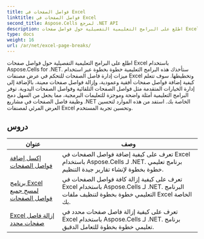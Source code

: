 ```yaml
---
title: فواصل الصفحات في Excel
linktitle: فواصل الصفحات في Excel
second_title: Aspose.Cells لمرجع .NET API
description: اطلع على البرامج التعليمية التفصيلية حول فواصل صفحات Excel باستخدام Aspose.Cells for .NET. قم بتحسين تخطيط مصنفات Excel الخاصة بك بسهولة.
type: docs
weight: 16
url: /ar/net/excel-page-breaks/
---
```

اطلع على البرامج التعليمية التفصيلية حول فواصل صفحات Excel باستخدام Aspose.Cells for .NET. ستأخذك هذه البرامج التعليمية خطوة بخطوة عبر استخدام ميزات إدارة فاصل الصفحات للتحكم في عرض مصنفات Excel وتخطيطها. سوف تتعلم كيفية إضافة فواصل صفحات أفقية وعمودية، وإزالة فواصل صفحات معينة، بالإضافة إلى إدارة الخيارات المتقدمة مثل فواصل الصفحات التلقائية وفواصل الصفحات اليدوية. توفر البرامج التعليمية أمثلة واضحة وموجزة للتعليمات البرمجية، مما يجعل من السهل دمج وظيفة فاصل الصفحات في مشاريع .NET الخاصة بك. استفد من هذه الموارد لتحسين العرض المرئي لمصنفات Excel وتحسين تجربة المستخدم.

## دروس 
| عنوان | وصف |
| --- | --- |
| [إكسل إضافة فواصل الصفحات](./excel-add-page-breaks/) | تعرف على كيفية إضافة فواصل الصفحات في Excel باستخدام Aspose.Cells لـ .NET. برنامج تعليمي خطوة بخطوة لإنشاء تقارير جيدة التنظيم. |  
| [برنامج Excel لمسح جميع فواصل الصفحات](./excel-clear-all-page-breaks/) | تعرف على كيفية إزالة كافة فواصل الصفحات في Excel باستخدام Aspose.Cells لـ .NET. البرنامج التعليمي خطوة بخطوة لتنظيف ملفات Excel الخاصة بك. |  
| [Excel إزالة فاصل صفحات محدد](./excel-remove-specific-page-break/) | تعرف على كيفية إزالة فاصل صفحات محدد في Excel باستخدام Aspose.Cells لـ .NET. برنامج تعليمي خطوة بخطوة للتعامل الدقيق. |  
